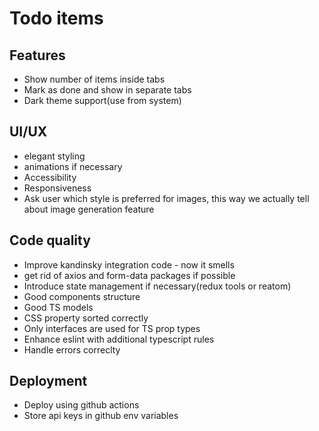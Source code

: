 # Todo items

## Features
* Show number of items inside tabs
* Mark as done and show in separate tabs
* Dark theme support(use from system)

## UI/UX
* elegant styling
* animations if necessary
* Accessibility
* Responsiveness
* Ask user which style is preferred for images, this way we actually tell about image generation feature

## Code quality
* Improve kandinsky integration code - now it smells
* get rid of axios and form-data packages if possible
* Introduce state management if necessary(redux tools or reatom)
* Good components structure
* Good TS models
* CSS property sorted correctly
* Only interfaces are used for TS prop types
* Enhance eslint with additional typescript rules
* Handle errors correclty

## Deployment
* Deploy using github actions
* Store api keys in github env variables